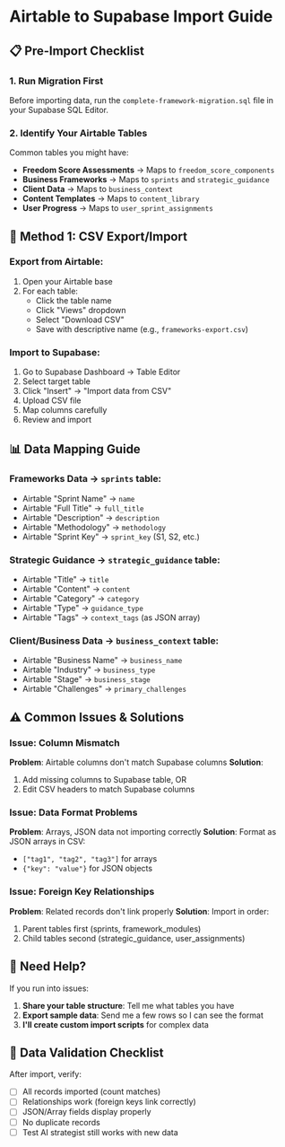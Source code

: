 # Airtable to Supabase Import Guide

## 📋 Pre-Import Checklist

### 1. Run Migration First
Before importing data, run the `complete-framework-migration.sql` file in your Supabase SQL Editor.

### 2. Identify Your Airtable Tables
Common tables you might have:
- **Freedom Score Assessments** → Maps to `freedom_score_components`
- **Business Frameworks** → Maps to `sprints` and `strategic_guidance`
- **Client Data** → Maps to `business_context` 
- **Content Templates** → Maps to `content_library`
- **User Progress** → Maps to `user_sprint_assignments`

## 🔧 Method 1: CSV Export/Import

### Export from Airtable:
1. Open your Airtable base
2. For each table:
   - Click the table name
   - Click "Views" dropdown
   - Select "Download CSV"
   - Save with descriptive name (e.g., `frameworks-export.csv`)

### Import to Supabase:
1. Go to Supabase Dashboard → Table Editor
2. Select target table
3. Click "Insert" → "Import data from CSV" 
4. Upload CSV file
5. Map columns carefully
6. Review and import

## 📊 Data Mapping Guide

### Frameworks Data → `sprints` table:
- Airtable "Sprint Name" → `name`
- Airtable "Full Title" → `full_title`
- Airtable "Description" → `description`
- Airtable "Methodology" → `methodology`
- Airtable "Sprint Key" → `sprint_key` (S1, S2, etc.)

### Strategic Guidance → `strategic_guidance` table:
- Airtable "Title" → `title`
- Airtable "Content" → `content`
- Airtable "Category" → `category`
- Airtable "Type" → `guidance_type`
- Airtable "Tags" → `context_tags` (as JSON array)

### Client/Business Data → `business_context` table:
- Airtable "Business Name" → `business_name`
- Airtable "Industry" → `business_type`
- Airtable "Stage" → `business_stage`
- Airtable "Challenges" → `primary_challenges`

## ⚠️ Common Issues & Solutions

### Issue: Column Mismatch
**Problem**: Airtable columns don't match Supabase columns
**Solution**: 
1. Add missing columns to Supabase table, OR
2. Edit CSV headers to match Supabase columns

### Issue: Data Format Problems
**Problem**: Arrays, JSON data not importing correctly
**Solution**: Format as JSON arrays in CSV:
- `["tag1", "tag2", "tag3"]` for arrays
- `{"key": "value"}` for JSON objects

### Issue: Foreign Key Relationships
**Problem**: Related records don't link properly
**Solution**: Import in order:
1. Parent tables first (sprints, framework_modules)
2. Child tables second (strategic_guidance, user_assignments)

## 🚀 Need Help?

If you run into issues:
1. **Share your table structure**: Tell me what tables you have
2. **Export sample data**: Send me a few rows so I can see the format
3. **I'll create custom import scripts** for complex data

## 📝 Data Validation Checklist

After import, verify:
- [ ] All records imported (count matches)
- [ ] Relationships work (foreign keys link correctly)
- [ ] JSON/Array fields display properly
- [ ] No duplicate records
- [ ] Test AI strategist still works with new data